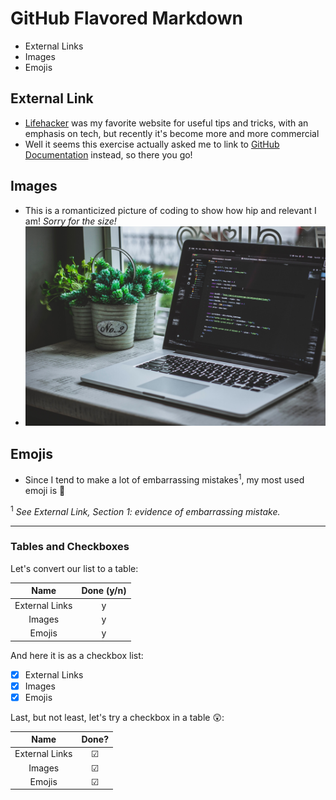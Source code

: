 # GitHub Flavored Markdown

- External Links
- Images
- Emojis

## External Link

- [Lifehacker](https://lifehacker.com) was my favorite website for useful tips and tricks, with an emphasis on tech, but recently it's become more and more commercial
- Well it seems this exercise actually asked me to link to [GitHub Documentation](https://help.github.com/en) instead, so there you go!

## Images

- This is a romanticized picture of coding to show how hip and relevant I am! _Sorry for the size!_
- ![Laptop with code](/img/laptop_with_code.jpg)

## Emojis

- Since I tend to make a lot of embarrassing mistakes<sup>1</sup>, my most used emoji is :grimacing:

<sup>1</sup> _See External Link, Section 1: evidence of embarrassing mistake._

---

### Tables and Checkboxes

Let's convert our list to a table:

| Name | Done (y/n) |
| :---:   | :---: |
| External Links | y |
| Images | y |
| Emojis | y |

And here it is as a checkbox list:

- [x] External Links
- [x] Images
- [x] Emojis

Last, but not least, let's try a checkbox in a table :astonished::

| Name | Done? |
| :---:   | :---: |
| External Links | &#9745; |
| Images | &#9745; |
| Emojis | &#9745; |